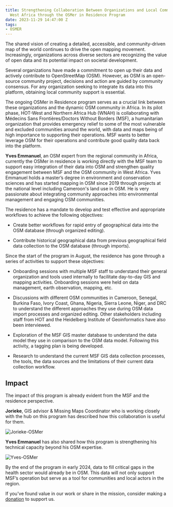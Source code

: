```yaml
---
title: Strengthening Collaboration Between Organizations and Local Communities in
  West Africa through the OSMer in Residence Program
date: 2023-11-29 14:47:00 Z
tags:
- OSMER
---
```


The shared vision of creating a detailed, accessible, and community-driven map of the world continues to drive the open mapping movement. Increasingly, organizations across diverse sectors are recognizing the value of open data and its potential impact on societal development.

Several organizations have made a commitment to open up their data and actively contribute to OpenStreetMap (OSM). However, as OSM is an open-source community project, decisions and action are guided by community consensus. For any organization seeking to integrate its data into this platform, obtaining local community support is essential.

The ongoing OSMer in Residence program serves as a crucial link between these organizations and the dynamic OSM community in Africa. In its pilot phase, HOT-West and Northern Africa Hub (WNAH) is collaborating with Médecins Sans Frontières/Doctors Without Borders (MSF), a humanitarian organization that provides emergency relief to some of the most vulnerable and excluded communities around the world, with data and maps being of high importance to supporting their operations. MSF wants to better leverage OSM for their operations and contribute good quality data back into the platform.

**Yves Emmanuel**, an OSM expert from the regional community in Africa, currently the OSMer in residence is working directly with the MSF team to support easy integration of their data into OSM and strengthen quality engagement between MSF and the OSM community in West Africa. Yves Emmanuel holds a master’s degree in environment and conservation sciences and has started mapping in OSM since 2019 through projects at the national level including Cameroon's land use in OSM. He is very passionate about integrating community approaches into environmental management and engaging OSM communities.

The residence has a mandate to develop and test effective and appropriate workflows to achieve the following objectives:

* Create better workflows for rapid entry of geographical data into the OSM database (through organized editing).

* Contribute historical geographical data from previous geographical field data collection to the OSM database (through imports).

Since the start of the program in August, the residence has gone through a series of activities to support these objectives:

* Onboarding sessions with multiple MSF staff to understand their general organization and tools used internally to facilitate day-to-day GIS and mapping activities. Onboarding sessions were held on data management, earth observation, mapping, etc.

* Discussions with different OSM communities in Cameroon, Senegal, Burkina Faso, Ivory Coast, Ghana, Nigeria, Sierra Leone, Niger, and DRC to understand the different approaches they use during OSM data import processes and organized editing. Other stakeholders including staff from HOT and the Heidelberg Institute of Geoinformatics have also been interviewed.

* Exploration of the MSF GIS master database to understand the data model they use in comparison to the OSM data model. Following this activity, a tagging plan is being developed.

* Research to understand the current MSF GIS data collection processes, the tools, the data sources and the limitations of their current data collection workflow.

## Impact

The impact of this program is already evident from the MSF and the residence perspective.

**Jorieke**, GIS advisor & Missing Maps Coordinator who is working closely with the hub on this program has described how this collaboration is useful for them.

![Jorieke-OSMer](/uploads/OSMer1.png)

**Yves Emmanuel** has also shared how this program is strengthening his technical capacity beyond his OSM expertise.

![Yves-OSMer](/uploads/OSMer2.png)

By the end of the program in early 2024, data to fill critical gaps in the health sector would already be in OSM. This data will not only support MSF’s operation but serve as a tool for communities and local actors in the region.

If you've found value in our work or share in the mission, consider making a [donation](https://www.hotosm.org/hubs/open-mapping-hub-west-and-northern-africa/donate/) to support us.